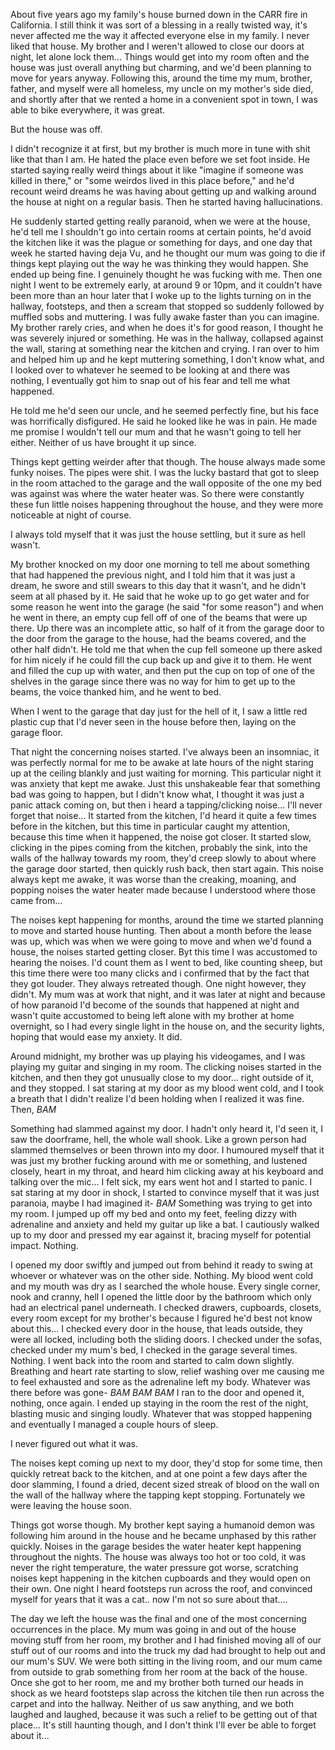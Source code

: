 About five years ago my family's house burned down in the CARR fire in California. I still think it was sort of a blessing in a really twisted way, it's never affected me the way it affected everyone else in my family. I never liked that house. My brother and I weren't allowed to close our doors at night, let alone lock them... Things would get into my room often and the house was just overall anything but charming, and we'd been planning to move for years anyway. Following this, around the time my mum, brother, father, and myself were all homeless, my uncle on my mother's side died, and shortly after that we rented a home in a convenient spot in town, I was able to bike everywhere, it was great.

But the house was off. 

I didn't recognize it at first, but my brother is much more in tune with shit like that than I am. He hated the place even before we set foot inside. He started saying really weird things about it like "imagine if someone was killed in there," or "some weirdos lived in this place before," and he'd recount weird dreams he was having about getting up and walking around the house at night on a regular basis. Then he started having hallucinations.

He suddenly started getting really paranoid, when we were at the house, he'd tell me I shouldn't go into certain rooms at certain points, he'd avoid the kitchen like it was the plague or something for days, and one day that week he started having deja Vu, and he thought our mum was going to die if things kept playing out the way he was thinking they would happen. She ended up being fine. I genuinely thought he was fucking with me. Then one night I went to be extremely early, at around 9 or 10pm, and it couldn't have been more than an hour later that I woke up to the lights turning on in the hallway, footsteps, and then a scream that stopped so suddenly followed by muffled sobs and muttering. I was fully awake faster than you can imagine. My brother rarely cries, and when he does it's for good reason, I thought he was severely injured or something. He was in the hallway, collapsed against the wall, staring at something near the kitchen and crying. I ran over to him and helped him up and he kept muttering something, I don't know what, and I looked over to whatever he seemed to be looking at and there was nothing, I eventually got him to snap out of his fear and tell me what happened. 

He told me he'd seen our uncle, and he seemed perfectly fine, but his face was horrifically disfigured. He said he looked like he was in pain. He made me promise I wouldn't tell our mum and that he wasn't going to tell her either. Neither of us have brought it up since.

Things kept getting weirder after that though. The house always made some funky noises. The pipes were shit. I was the lucky bastard that got to sleep in the room attached to the garage and the wall opposite of the one my bed was against was where the water heater was. So there were constantly these fun little noises happening throughout the house, and they were more noticeable at night of course.

I always told myself that it was just the house settling, but it sure as hell wasn't.

My brother knocked on my door one morning to tell me about something that had happened the previous night, and I told him that it was just a dream, he swore and still swears to this day that it wasn't, and he didn't seem at all phased by it. He said that he woke up to go get water and for some reason he went into the garage (he said "for some reason") and when he went in there, an empty cup fell off of one of the beams that were up there. Up there was an incomplete attic, so half of it from the garage door to the door from the garage to the house, had the beams covered, and the other half didn't. He told me that when the cup fell someone up there asked for him nicely if he could fill the cup back up and give it to them. He went and filled the cup up with water, and then put the cup on top of one of the shelves in the garage since there was no way for him to get up to the beams, the voice thanked him, and he went to bed.

When I went to the garage that day just for the hell of it, I saw a little red plastic cup that I'd never seen in the house before then, laying on the garage floor.

That night the concerning noises started. I've always been an insomniac, it was perfectly normal for me to be awake at late hours of the night staring up at the ceiling blankly and just waiting for morning. This particular night it was anxiety that kept me awake. Just this unshakeable fear that something bad was going to happen, but I didn't know what, I thought it was just a panic attack coming on, but then i heard a tapping/clicking noise... I'll never forget that noise... It started from the kitchen, I'd heard it quite a few times before in the kitchen, but this time in particular caught my attention, because this time when it happened, the noise got closer. It started slow, clicking in the pipes coming from the kitchen, probably the sink, into the walls of the hallway towards my room, they'd creep slowly to about where the garage door started, then quickly rush back, then start again. This noise always kept me awake, it was worse than the creaking, moaning, and popping noises the water heater made because I understood where those came from...

The noises kept happening for months, around the time we started planning to move and started house hunting. Then about a month before the lease was up, which was when we were going to move and when we'd found a house, the noises started getting closer. Byt this time I was accustomed to hearing the noises. I'd count them as I went to bed, like counting sheep, but this time there were too many clicks and i confirmed that by the fact that they got louder. They always retreated though. One night however, they didn't. My mum was at work that night, and it was later at night and because of how paranoid I'd become of the sounds that happened at night and wasn't quite accustomed to being left alone with my brother at home overnight, so I had every single light in the house on, and the security lights, hoping that would ease my anxiety. It did. 

Around midnight, my brother was up playing his videogames, and I was playing my guitar and singing in my room. The clicking noises started in the kitchen, and then they got unusually close to my door... right outside of it, and they stopped. I sat staring at my door as my blood went cold, and I took a breath that I didn't realize I'd been holding when I realized it was fine. Then, *BAM*

Something had slammed against my door. I hadn't only heard it, I'd seen it, I saw the doorframe, hell, the whole wall shook. Like a grown person had slammed themselves or been thrown into my door. I humoured myself that it was just my brother fucking around with me or something, and lustened closely, heart in my throat, and heard him clicking away at his keyboard and talking over the mic... I felt sick, my ears went hot and I started to panic. I sat staring at my door in shock, I started to convince myself that it was just paranoia, maybe I had imagined it- *BAM* Something was trying to get into my room. I jumped up off my bed and onto my feet, feeling dizzy with adrenaline and anxiety and held my guitar up like a bat. I cautiously walked up to my door and pressed my ear against it, bracing myself for potential impact. Nothing.

I opened my door swiftly and jumped out from behind it ready to swing at whoever or whatever was on the other side. Nothing. My blood went cold and my mouth was dry as I searched the whole house. Every single corner, nook and cranny, hell I opened the little door by the bathroom which only had an electrical panel underneath. I checked drawers, cupboards, closets, every room except for my brother's because I figured he'd best not know about this... I checked every door in the house, that leads outside, they were all locked, including both the sliding doors. I checked under the sofas, checked under my mum's bed, I checked in the garage several times. Nothing. I went back into the room and started to calm down slightly. Breathing and heart rate starting to slow, relief washing over me causing me to feel exhausted and sore as the adrenaline left my body. Whatever was there before was gone- *BAM* *BAM* *BAM* I ran to the door and opened it, nothing, once again. I ended up staying in the room the rest of the night, blasting music and singing loudly. Whatever that was stopped happening and eventually I managed a couple hours of sleep.

I never figured out what it was.

The noises kept coming up next to my door, they'd stop for some time, then quickly retreat back to the kitchen, and at one point a few days after the door slamming, I found a dried, decent sized streak of blood on the wall on the wall of the hallway where the tapping kept stopping. Fortunately we were leaving the house soon.

Things got worse though. My brother kept saying a humanoid demon was following him around in the house and he became unphased by this rather quickly. Noises in the garage besides the water heater kept happening throughout the nights. The house was always too hot or too cold, it was never the right temperature, the water pressure got worse, scratching noises kept happening in the kitchen cupboards and they would open on their own. One night I heard footsteps run across the roof, and convinced myself for years that it was a cat.. now I'm not so sure about that....

The day we left the house was the final and one of the most concerning occurrences in the place. My mum was going in and out of the house moving stuff from her room, my brother and I had finished moving all of our stuff out of our rooms and into the truck my dad had brought to help out and our mum's SUV. We were both sitting in the living room, and our mum came from outside to grab something from her room at the back of the house. Once she got to her room, me and my brother both turned our heads in shock as we heard footsteps slap across the kitchen tile then run across the carpet and into the hallway. Neither of us saw anything, and we both laughed and laughed, because it was such a relief to be getting out of that place... It's still haunting though, and I don't think I'll ever be able to forget about it...